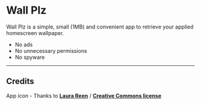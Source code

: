# Wall Plz #

Wall Plz is a simple, small (1MB) and convenient app to retrieve your applied homescreen wallpaper.

- No ads
- No unnecessary permissions
- No spyware

---
Credits
---

App icon - Thanks to  __[Laura Reen](https://www.iconfinder.com/laurareen)__ / __[Creative Commons license](https://creativecommons.org/licenses/by/3.0/)__

